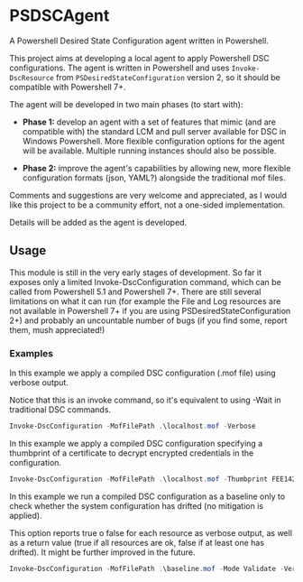 # PSDSCAgent
A Powershell Desired State Configuration agent written in Powershell.

This project aims at developing a local agent to apply Powershell DSC configurations. The agent is written in Powershell and uses `Invoke-DscResource` from `PSDesiredStateConfiguration` version 2, so it should be compatible with Powershell 7+.

The agent will be developed in two main phases (to start with):

- **Phase 1:** develop an agent with a set of features that mimic (and are compatible with) the standard LCM and pull server available for DSC in Windows Powershell. More flexible configuration options for the agent will be available. Multiple running instances should also be possible.

- **Phase 2:** improve the agent's capabilities by allowing new, more flexible configuration formats (json, YAML?) alongside the traditional mof files.

Comments and suggestions are very welcome and appreciated, as I would like this project to be a community effort, not a one-sided implementation.

Details will be added as the agent is developed.

## Usage

This module is still in the very early stages of development. So far it exposes only a limited Invoke-DscConfiguration command, which can be called from Powershell 5.1 and Powershell 7+. There are still several limitations on what it can run (for example the File and Log resources are not available in Powershell 7+ if you are using PSDesiredStateConfiguration 2+) and probably an uncountable number of bugs (if you find some, report them, mush appreciated!)

### Examples

In this example we apply a compiled DSC configuration (.mof file) using verbose output.

Notice that this is an invoke command, so it's equivalent to using -Wait in traditional DSC commands.

```Powershell
Invoke-DscConfiguration -MofFilePath .\localhost.mof -Verbose
```

In this example we apply a compiled DSC configuration specifying a thumbprint of a certificate to decrypt encrypted credentials in the configuration.

```Powershell
Invoke-DscConfiguration -MofFilePath .\localhost.mof -Thumbprint FEE142AA253BC34... -Verbose
```

In this example we run a compiled DSC configuration as a baseline only to check whether the system configuration has drifted (no mitigation is applied).

This option reports true o false for each resource as verbose output, as well as a return value (true if all resources are ok, false if at least one has drifted). It might be further improved in the future.

```Powershell
Invoke-DscConfiguration -MofFilePath .\baseline.mof -Mode Validate -Verbose
```